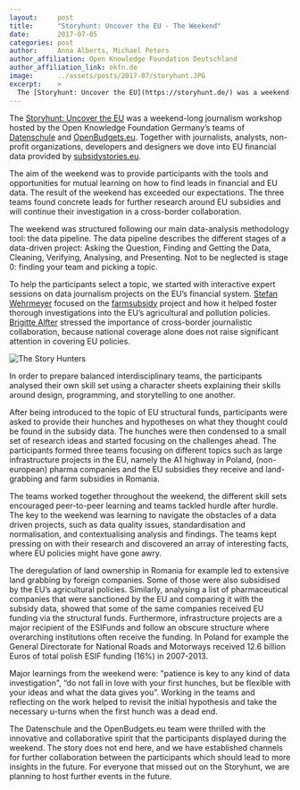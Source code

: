 ```yaml
---
layout:     post
title:      "Storyhunt: Uncover the EU - The Weekend"
date:       2017-07-05
categories: post
author:     Anna Alberts, Michael Peters
author_affiliation: Open Knowledge Foundation Deutschland
author_affiliation_link: okfn.de
image:      ../assets/posts/2017-07/storyhunt.JPG
excerpt:    >
  The [Storyhunt: Uncover the EU](https://storyhunt.de/) was a weekend-long journalism workshop hosted by the Open Knowledge Foundation Germany’s teams of [Datenschule](https://datenschule.de/) and [OpenBudgets.eu](http://openbudgets.eu/). Together with journalists, analysts, non-profit organizations, developers and designers we dove into EU financial data provided by [subsidystories.eu](http://subsidystories.eu/). 
---
```


The [Storyhunt: Uncover the EU](https://storyhunt.de/) was a weekend-long journalism workshop hosted by the Open Knowledge Foundation Germany’s teams of [Datenschule](https://datenschule.de/) and [OpenBudgets.eu](http://openbudgets.eu/). Together with journalists, analysts, non-profit organizations, developers and designers we dove into EU financial data provided by [subsidystories.eu](http://subsidystories.eu/). 

The aim of the weekend was to provide participants with the tools and opportunities for mutual learning on how to find leads in financial and EU data. The result of the weekend has exceeded our expectations. The three teams found concrete leads for further research around EU subsidies and will continue their investigation in a cross-border collaboration. 

The weekend was structured following our main data-analysis methodology tool: the data pipeline. The data pipeline describes the different stages of a data-driven project: Asking the Question, Finding and Getting the Data, Cleaning, Verifying, Analysing, and Presenting. Not to be neglected is stage 0: finding your team and picking a topic. 

To help the participants select a topic, we started with interactive expert sessions on data journalism projects on the EU’s financial system. [Stefan Wehrmeyer](https://twitter.com/stefanwehrmeyer?lang=en) focused on the [farmsubsidy](http://farmsubsidy.openspending.org/) project and how it helped foster thorough investigations into the EU’s agricultural and pollution policies. [Brigitte Alfter](http://www.alfter.dk/) stressed the importance of cross-border journalistic collaboration, because national coverage alone does not raise significant attention in covering EU policies. 

<img alt="The Story Hunters" src="{{site.baseurl}}/assets/posts/2017-07/storyhunt.JPG">

In order to prepare balanced interdisciplinary teams, the participants analysed their own skill set using a character sheets explaining their skills around design, programming, and storytelling to one another. 

After being introduced to the topic of EU structural funds, participants were asked to provide their hunches and hypotheses on what they thought could be found in the subsidy data. The hunches were then condensed to a small set of research ideas and started focusing on the challenges ahead. The participants formed three teams focusing on different topics such as large infrastructure projects in the EU, namely the A1 highway in Poland, (non-european) pharma companies and the EU subsidies they receive and land-grabbing and farm subsidies in Romania.  

The teams worked together throughout the weekend, the different skill sets encouraged peer-to-peer learning and teams tackled hurdle after hurdle. The key to the weekend was learning to navigate the obstacles of a data driven projects, such as data quality issues, standardisation and normalisation, and contextualising analysis and findings. The teams kept pressing on with their research and discovered an array of interesting facts, where EU policies might have gone awry. 

The deregulation of land ownership in Romania for example led to extensive land grabbing by foreign companies. Some of those were also subsidised by the EU’s agricultural policies. Similarly, analysing a list of pharmaceutical companies that were sanctioned by the EU and comparing it with the subsidy data, showed that some of the same companies received EU funding via the structural funds. Furthermore, infrastructure projects are a major recipient of the ESIFunds and follow an obscure structure where overarching institutions often receive the funding. In Poland for example the General Directorate for National Roads and Motorways received 12.6 billion Euros of total polish ESIF funding (16%) in 2007-2013. 

Major learnings from the weekend were: "patience is key to any kind of data investigation", “do not fall in love with your first hunches, but be flexible with your ideas and what the data gives you”. Working in the teams and reflecting on the work helped to revisit the initial hypothesis and take the necessary u-turns when the first hunch was a dead end. 

The Datenschule and the OpenBudgets.eu team were thrilled with the innovative and collaborative spirit that the participants displayed during the weekend. The story does not end here, and we have established channels for further collaboration between the participants which should lead to more insights in the future. For everyone that missed out on the Storyhunt, we are planning to host further events in the future.  


